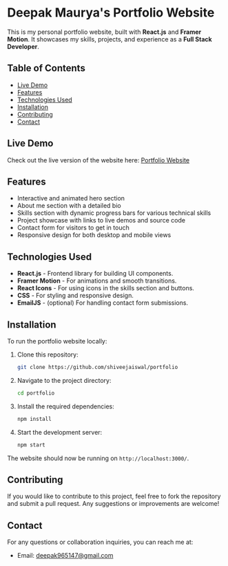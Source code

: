# Deepak Maurya's Portfolio Website

This is my personal portfolio website, built with **React.js** and **Framer Motion**. It showcases my skills, projects, and experience as a **Full Stack Developer**.

## Table of Contents

- [Live Demo](#live-demo)
- [Features](#features)
- [Technologies Used](#technologies-used)
- [Installation](#installation)
- [Contributing](#contributing)
- [Contact](#contact)

## Live Demo

Check out the live version of the website here: [Portfolio Website](https://shiveejaiswal.github.io/portfolio/)

## Features

- Interactive and animated hero section
- About me section with a detailed bio
- Skills section with dynamic progress bars for various technical skills
- Project showcase with links to live demos and source code
- Contact form for visitors to get in touch
- Responsive design for both desktop and mobile views

## Technologies Used

- **React.js** - Frontend library for building UI components.
- **Framer Motion** - For animations and smooth transitions.
- **React Icons** - For using icons in the skills section and buttons.
- **CSS** - For styling and responsive design.
- **EmailJS** - (optional) For handling contact form submissions.

## Installation

To run the portfolio website locally:

1. Clone this repository:

   ```bash
   git clone https://github.com/shiveejaiswal/portfolio
   ```

2. Navigate to the project directory:

   ```bash
   cd portfolio
   ```

3. Install the required dependencies:

   ```bash
   npm install
   ```

4. Start the development server:

   ```bash
   npm start
   ```

The website should now be running on `http://localhost:3000/`.

## Contributing

If you would like to contribute to this project, feel free to fork the repository and submit a pull request. Any suggestions or improvements are welcome!

## Contact

For any questions or collaboration inquiries, you can reach me at:

- Email: [deepak965147@gmail.com](mailto:deepak965147@gmail.com)
